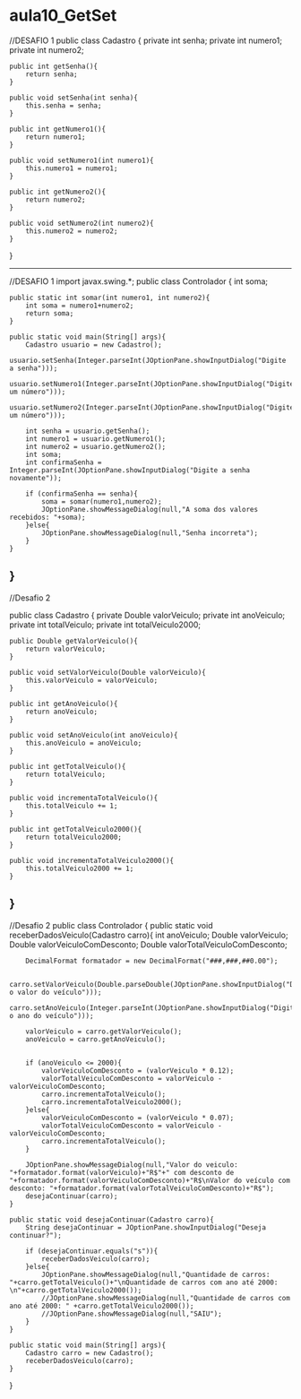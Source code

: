 # aula10_GetSet
//DESAFIO 1
public class Cadastro {
    private int senha;
    private int numero1;
    private int numero2;

    public int getSenha(){
        return senha;
    }

    public void setSenha(int senha){
        this.senha = senha;
    }

    public int getNumero1(){
        return numero1;
    }

    public void setNumero1(int numero1){
        this.numero1 = numero1;
    }

    public int getNumero2(){
        return numero2;
    }

    public void setNumero2(int numero2){
        this.numero2 = numero2;
    }
}

------------------------------------------------------------------------------------------------------------------
//DESAFIO 1
import javax.swing.*;
public class Controlador {
    int soma;

    public static int somar(int numero1, int numero2){
        int soma = numero1+numero2;
        return soma;
    }

    public static void main(String[] args){
        Cadastro usuario = new Cadastro();
        usuario.setSenha(Integer.parseInt(JOptionPane.showInputDialog("Digite a senha")));
        usuario.setNumero1(Integer.parseInt(JOptionPane.showInputDialog("Digite um número")));
        usuario.setNumero2(Integer.parseInt(JOptionPane.showInputDialog("Digite um número")));

        int senha = usuario.getSenha();
        int numero1 = usuario.getNumero1();
        int numero2 = usuario.getNumero2();
        int soma;
        int confirmaSenha = Integer.parseInt(JOptionPane.showInputDialog("Digite a senha novamente"));

        if (confirmaSenha == senha){
            soma = somar(numero1,numero2);
            JOptionPane.showMessageDialog(null,"A soma dos valores recebidos: "+soma);
        }else{
            JOptionPane.showMessageDialog(null,"Senha incorreta");
        }
    }
}
------------------------------------------------------------------------------------------------------------------
//Desafio 2

public class Cadastro {
    private Double valorVeiculo;
    private int anoVeiculo;
    private int totalVeiculo;
    private int totalVeiculo2000;

    public Double getValorVeiculo(){
        return valorVeiculo;
    }

    public void setValorVeiculo(Double valorVeiculo){
        this.valorVeiculo = valorVeiculo;
    }

    public int getAnoVeiculo(){
        return anoVeiculo;
    }

    public void setAnoVeiculo(int anoVeiculo){
        this.anoVeiculo = anoVeiculo;
    }

    public int getTotalVeiculo(){
        return totalVeiculo;
    }

    public void incrementaTotalVeiculo(){
        this.totalVeiculo += 1;
    }

    public int getTotalVeiculo2000(){
        return totalVeiculo2000;
    }

    public void incrementaTotalVeiculo2000(){
        this.totalVeiculo2000 += 1;
    }
}
------------------------------------------------------------------------------------------------------------------
//Desafio 2
public class Controlador {
   public static void receberDadosVeiculo(Cadastro carro){
        int anoVeiculo;
        Double valorVeiculo;
        Double valorVeiculoComDesconto;
        Double valorTotalVeiculoComDesconto;

        DecimalFormat formatador = new DecimalFormat("###,###,##0.00");

        carro.setValorVeiculo(Double.parseDouble(JOptionPane.showInputDialog("Digite o valor do veículo")));
        carro.setAnoVeiculo(Integer.parseInt(JOptionPane.showInputDialog("Digite o ano do veículo")));

        valorVeiculo = carro.getValorVeiculo();
        anoVeiculo = carro.getAnoVeiculo();


        if (anoVeiculo <= 2000){
            valorVeiculoComDesconto = (valorVeiculo * 0.12);
            valorTotalVeiculoComDesconto = valorVeiculo - valorVeiculoComDesconto;
            carro.incrementaTotalVeiculo();
            carro.incrementaTotalVeiculo2000();
        }else{
            valorVeiculoComDesconto = (valorVeiculo * 0.07);
            valorTotalVeiculoComDesconto = valorVeiculo - valorVeiculoComDesconto;
            carro.incrementaTotalVeiculo();
        }

        JOptionPane.showMessageDialog(null,"Valor do veiculo: "+formatador.format(valorVeiculo)+"R$"+" com desconto de "+formatador.format(valorVeiculoComDesconto)+"R$\nValor do veículo com desconto: "+formatador.format(valorTotalVeiculoComDesconto)+"R$");
        desejaContinuar(carro);
    }

    public static void desejaContinuar(Cadastro carro){
        String desejaContinuar = JOptionPane.showInputDialog("Deseja continuar?");

        if (desejaContinuar.equals("s")){
            receberDadosVeiculo(carro);
        }else{
            JOptionPane.showMessageDialog(null,"Quantidade de carros: "+carro.getTotalVeiculo()+"\nQuantidade de carros com ano até 2000: \n"+carro.getTotalVeiculo2000());
            //JOptionPane.showMessageDialog(null,"Quantidade de carros com ano até 2000: " +carro.getTotalVeiculo2000());
            //JOptionPane.showMessageDialog(null,"SAIU");
        }
    }

    public static void main(String[] args){
        Cadastro carro = new Cadastro();
        receberDadosVeiculo(carro);
    }
}
